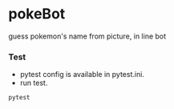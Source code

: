 # pokeBot
guess pokemon's name from picture, in line bot

### Test

- pytest config is available in pytest.ini.
- run test.

```
pytest 
```